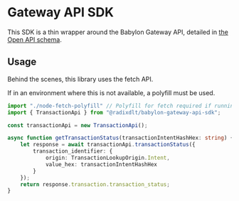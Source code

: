 # Gateway API SDK

This SDK is a thin wrapper around the Babylon Gateway API, detailed in [the Open API schema](https://redocly.github.io/redoc/?url=https://raw.githubusercontent.com/radixdlt/babylon-gateway/main/src/RadixDlt.NetworkGateway.GatewayApi/gateway-api-schema.yaml).

## Usage

Behind the scenes, this library uses the fetch API.

If in an environment where this is not available, a polyfill must be used.

```typescript
import "./node-fetch-polyfill" // Polyfill for fetch required if running in node-js
import { TransactionApi } from "@radixdlt/babylon-gateway-api-sdk";

const transactionApi = new TransactionApi();

async function getTransactionStatus(transactionIntentHashHex: string) {
    let response = await transactionApi.transactionStatus({
        transaction_identifier: {
            origin: TransactionLookupOrigin.Intent,
            value_hex: transactionIntentHashHex
        }
    });
    return response.transaction.transaction_status;
}
```

